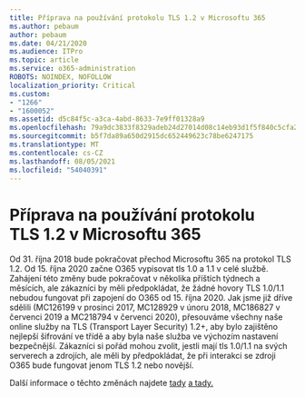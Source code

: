 ```yaml
---
title: Příprava na používání protokolu TLS 1.2 v Microsoftu 365
ms.author: pebaum
author: pebaum
ms.date: 04/21/2020
ms.audience: ITPro
ms.topic: article
ms.service: o365-administration
ROBOTS: NOINDEX, NOFOLLOW
localization_priority: Critical
ms.custom:
- "1266"
- "1600052"
ms.assetid: d5c84f5c-a3ca-4abd-8633-7e9ff01328a9
ms.openlocfilehash: 79a9dc3833f8329adeb24d27014d08c14eb93d1f5f840c5cfa2ce10991107b1c
ms.sourcegitcommit: b5f7da89a650d2915dc652449623c78be6247175
ms.translationtype: MT
ms.contentlocale: cs-CZ
ms.lasthandoff: 08/05/2021
ms.locfileid: "54040391"
---
```

# <a name="prepare-for-use-of-tls-12-in-microsoft-365"></a>Příprava na používání protokolu TLS 1.2 v Microsoftu 365

Od 31. října 2018 bude pokračovat přechod Microsoftu 365 na protokol TLS 1.2. Od 15. října 2020 začne O365 vypisovat tls 1.0 a 1.1 v celé službě. Zahájení této změny bude pokračovat v několika příštích týdnech a měsících, ale zákazníci by měli předpokládat, že žádné hovory TLS 1.0/1.1 nebudou fungovat při zapojení do O365 od 15. října 2020. Jak jsme již dříve sdělili (MC126199 v prosinci 2017, MC128929 v únoru 2018, MC186827 v červenci 2019 a MC218794 v červenci 2020), přesouváme všechny naše online služby na TLS (Transport Layer Security) 1.2+, aby bylo zajištěno nejlepší šifrování ve třídě a aby byla naše služba ve výchozím nastavení bezpečnější. Zákazníci si pořád mohou zvolit, jestli mají tls 1.0/1.1 na svých serverech a zdrojích, ale měli by předpokládat, že při interakci se zdroji O365 bude fungovat jenom TLS 1.2 nebo novější.
  
Další informace o těchto změnách najdete [tady](https://docs.microsoft.com/microsoft-365/compliance/prepare-tls-1.2-in-office-365?view=o365-worldwide) [a tady.](https://docs.microsoft.com/microsoft-365/compliance/tls-1.0-and-1.1-deprecation-for-office-365?view=o365-worldwide)

  